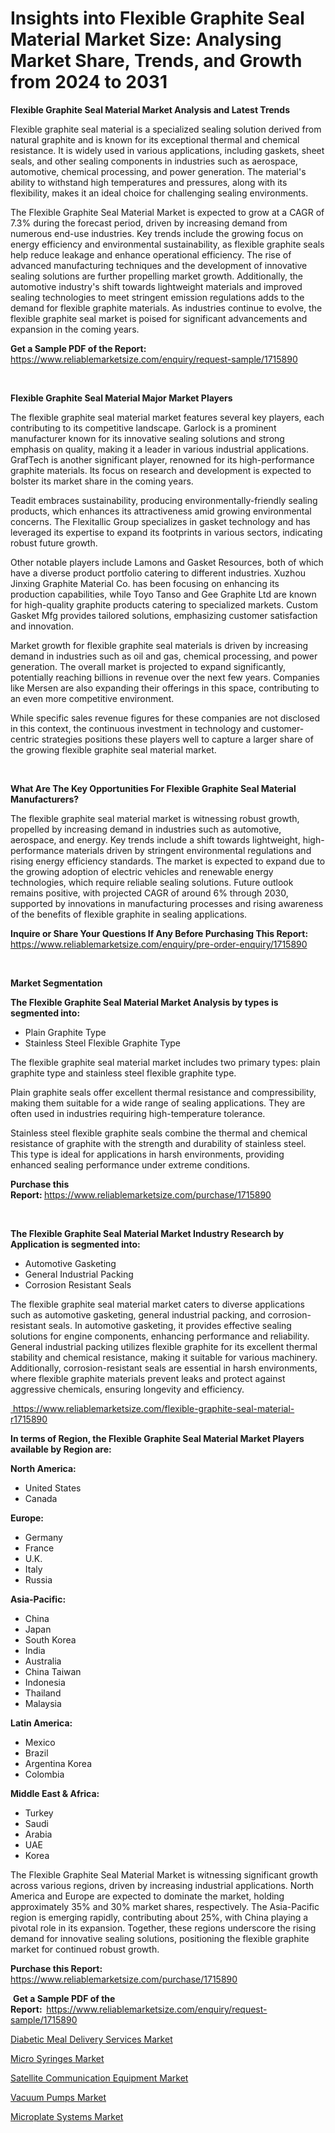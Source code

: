 <p><h1>Insights into Flexible Graphite Seal Material Market Size: Analysing Market Share, Trends, and Growth from 2024 to 2031</h1></p><p><strong>Flexible Graphite Seal Material Market Analysis and Latest Trends</strong></p>
<p><p>Flexible graphite seal material is a specialized sealing solution derived from natural graphite and is known for its exceptional thermal and chemical resistance. It is widely used in various applications, including gaskets, sheet seals, and other sealing components in industries such as aerospace, automotive, chemical processing, and power generation. The material's ability to withstand high temperatures and pressures, along with its flexibility, makes it an ideal choice for challenging sealing environments.</p><p>The Flexible Graphite Seal Material Market is expected to grow at a CAGR of 7.3% during the forecast period, driven by increasing demand from numerous end-use industries. Key trends include the growing focus on energy efficiency and environmental sustainability, as flexible graphite seals help reduce leakage and enhance operational efficiency. The rise of advanced manufacturing techniques and the development of innovative sealing solutions are further propelling market growth. Additionally, the automotive industry's shift towards lightweight materials and improved sealing technologies to meet stringent emission regulations adds to the demand for flexible graphite materials. As industries continue to evolve, the flexible graphite seal market is poised for significant advancements and expansion in the coming years.</p></p>
<p><strong>Get a Sample PDF of the Report:&nbsp;</strong> <a href="https://www.reliablemarketsize.com/enquiry/request-sample/1715890?utm_campaign=1105&utm_medium=2&utm_source=Github&utm_content=ia&utm_term=23102024&utm_id=flexible-graphite-seal-material">https://www.reliablemarketsize.com/enquiry/request-sample/1715890</a></p>
<p>&nbsp;</p>
<p><strong>Flexible Graphite Seal Material Major Market Players</strong></p>
<p><p>The flexible graphite seal material market features several key players, each contributing to its competitive landscape. Garlock is a prominent manufacturer known for its innovative sealing solutions and strong emphasis on quality, making it a leader in various industrial applications. GrafTech is another significant player, renowned for its high-performance graphite materials. Its focus on research and development is expected to bolster its market share in the coming years.</p><p>Teadit embraces sustainability, producing environmentally-friendly sealing products, which enhances its attractiveness amid growing environmental concerns. The Flexitallic Group specializes in gasket technology and has leveraged its expertise to expand its footprints in various sectors, indicating robust future growth.</p><p>Other notable players include Lamons and Gasket Resources, both of which have a diverse product portfolio catering to different industries. Xuzhou Jinxing Graphite Material Co. has been focusing on enhancing its production capabilities, while Toyo Tanso and Gee Graphite Ltd are known for high-quality graphite products catering to specialized markets. Custom Gasket Mfg provides tailored solutions, emphasizing customer satisfaction and innovation.</p><p>Market growth for flexible graphite seal materials is driven by increasing demand in industries such as oil and gas, chemical processing, and power generation. The overall market is projected to expand significantly, potentially reaching billions in revenue over the next few years. Companies like Mersen are also expanding their offerings in this space, contributing to an even more competitive environment.</p><p>While specific sales revenue figures for these companies are not disclosed in this context, the continuous investment in technology and customer-centric strategies positions these players well to capture a larger share of the growing flexible graphite seal material market.</p></p>
<p>&nbsp;</p>
<p><strong>What Are The Key Opportunities For Flexible Graphite Seal Material Manufacturers?</strong></p>
<p><p>The flexible graphite seal material market is witnessing robust growth, propelled by increasing demand in industries such as automotive, aerospace, and energy. Key trends include a shift towards lightweight, high-performance materials driven by stringent environmental regulations and rising energy efficiency standards. The market is expected to expand due to the growing adoption of electric vehicles and renewable energy technologies, which require reliable sealing solutions. Future outlook remains positive, with projected CAGR of around 6% through 2030, supported by innovations in manufacturing processes and rising awareness of the benefits of flexible graphite in sealing applications.</p></p>
<p><strong>Inquire or Share Your Questions If Any Before Purchasing This Report:</strong> <a href="https://www.reliablemarketsize.com/enquiry/pre-order-enquiry/1715890?utm_campaign=1105&utm_medium=2&utm_source=Github&utm_content=ia&utm_term=23102024&utm_id=flexible-graphite-seal-material">https://www.reliablemarketsize.com/enquiry/pre-order-enquiry/1715890</a></p>
<p>&nbsp;</p>
<p><strong>Market Segmentation</strong></p>
<p><strong>The Flexible Graphite Seal Material Market Analysis by types is segmented into:</strong></p>
<p><ul><li>Plain Graphite Type</li><li>Stainless Steel Flexible Graphite Type</li></ul></p>
<p><p>The flexible graphite seal material market includes two primary types: plain graphite type and stainless steel flexible graphite type. </p><p>Plain graphite seals offer excellent thermal resistance and compressibility, making them suitable for a wide range of sealing applications. They are often used in industries requiring high-temperature tolerance.</p><p>Stainless steel flexible graphite seals combine the thermal and chemical resistance of graphite with the strength and durability of stainless steel. This type is ideal for applications in harsh environments, providing enhanced sealing performance under extreme conditions.</p></p>
<p><strong>Purchase this Report:&nbsp;</strong><a href="https://www.reliablemarketsize.com/purchase/1715890?utm_campaign=1105&utm_medium=2&utm_source=Github&utm_content=ia&utm_term=23102024&utm_id=flexible-graphite-seal-material">https://www.reliablemarketsize.com/purchase/1715890</a></p>
<p>&nbsp;</p>
<p><strong>The Flexible Graphite Seal Material Market Industry Research by Application is segmented into:</strong></p>
<p><ul><li>Automotive Gasketing</li><li>General Industrial Packing</li><li>Corrosion Resistant Seals</li></ul></p>
<p><p>The flexible graphite seal material market caters to diverse applications such as automotive gasketing, general industrial packing, and corrosion-resistant seals. In automotive gasketing, it provides effective sealing solutions for engine components, enhancing performance and reliability. General industrial packing utilizes flexible graphite for its excellent thermal stability and chemical resistance, making it suitable for various machinery. Additionally, corrosion-resistant seals are essential in harsh environments, where flexible graphite materials prevent leaks and protect against aggressive chemicals, ensuring longevity and efficiency.</p></p>
<p><a href="https://www.reliablemarketsize.com/flexible-graphite-seal-material-r1715890?utm_campaign=1105&utm_medium=2&utm_source=Github&utm_content=ia&utm_term=23102024&utm_id=flexible-graphite-seal-material">&nbsp;https://www.reliablemarketsize.com/flexible-graphite-seal-material-r1715890</a></p>
<p><strong>In terms of Region, the Flexible Graphite Seal Material Market Players available by Region are:</strong></p>
<p>
    <p> <strong> North America: </strong>
        <ul>
            <li>United States</li>
            <li>Canada</li>
        </ul>
        </p> 
    <p> <strong> Europe: </strong>
        <ul>
            <li>Germany</li>
            <li>France</li>
            <li>U.K.</li>
            <li>Italy</li>
            <li>Russia</li>
        </ul>
        </p> 
    <p> <strong> Asia-Pacific: </strong>
        <ul>
            <li>China</li>
            <li>Japan</li>
            <li>South Korea</li>
            <li>India</li>
            <li>Australia</li>
            <li>China Taiwan</li>
            <li>Indonesia</li>
            <li>Thailand</li>
            <li>Malaysia</li>
        </ul>
        </p> 
    <p> <strong> Latin America: </strong>
        <ul>
            <li>Mexico</li>
            <li>Brazil</li>
            <li>Argentina Korea</li>
            <li>Colombia</li>
        </ul>
        </p> 
    <p> <strong> Middle East & Africa: </strong>
        <ul>
            <li>Turkey</li>
            <li>Saudi</li>
            <li>Arabia</li>
            <li>UAE</li>
            <li>Korea</li>
        </ul>
    </p>
    </p>
<p><p>The Flexible Graphite Seal Material Market is witnessing significant growth across various regions, driven by increasing industrial applications. North America and Europe are expected to dominate the market, holding approximately 35% and 30% market shares, respectively. The Asia-Pacific region is emerging rapidly, contributing about 25%, with China playing a pivotal role in its expansion. Together, these regions underscore the rising demand for innovative sealing solutions, positioning the flexible graphite market for continued robust growth.</p></p>
<p><strong>Purchase this Report: </strong><a href="https://www.reliablemarketsize.com/purchase/1715890?utm_campaign=1105&utm_medium=2&utm_source=Github&utm_content=ia&utm_term=23102024&utm_id=flexible-graphite-seal-material">https://www.reliablemarketsize.com/purchase/1715890</a></p>
<p>&nbsp;<strong>Get a Sample PDF of the Report:&nbsp;&nbsp;</strong><a href="https://www.reliablemarketsize.com/enquiry/request-sample/1715890?utm_campaign=1105&utm_medium=2&utm_source=Github&utm_content=ia&utm_term=23102024&utm_id=flexible-graphite-seal-material">https://www.reliablemarketsize.com/enquiry/request-sample/1715890</a></p>
<p><strong></strong></p>
<p><p><a href="https://www.linkedin.com/pulse/diabetic-meal-delivery-services-market-growth-segmentation-kso2e?utm_campaign=1105&utm_medium=2&utm_source=Github&utm_content=ia&utm_term=23102024&utm_id=flexible-graphite-seal-material">Diabetic Meal Delivery Services Market</a></p><p><a href="https://github.com/judesaxav/Market-Research-Report-List-1/blob/main/micro-syringes-market.md?utm_campaign=1105&utm_medium=2&utm_source=Github&utm_content=ia&utm_term=23102024&utm_id=flexible-graphite-seal-material">Micro Syringes Market</a></p><p><a href="https://issuu.com/reportprime-2/docs/satellite-communication-equipment-m_8f14ed12c67760?utm_campaign=1105&utm_medium=2&utm_source=Github&utm_content=ia&utm_term=23102024&utm_id=flexible-graphite-seal-material">Satellite Communication Equipment Market</a></p><p><a href="https://github.com/caetlinivcar/Market-Research-Report-List-1/blob/main/vacuum-pumps-market.md?utm_campaign=1105&utm_medium=2&utm_source=Github&utm_content=ia&utm_term=23102024&utm_id=flexible-graphite-seal-material">Vacuum Pumps Market</a></p><p><a href="https://www.linkedin.com/pulse/microplate-systems-market-global-regional-analysis-focus-oyive?utm_campaign=1105&utm_medium=2&utm_source=Github&utm_content=ia&utm_term=23102024&utm_id=flexible-graphite-seal-material">Microplate Systems Market</a></p></p>